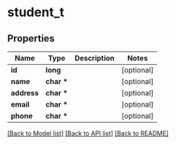 # student_t

## Properties
Name | Type | Description | Notes
------------ | ------------- | ------------- | -------------
**id** | **long** |  | [optional] 
**name** | **char \*** |  | [optional] 
**address** | **char \*** |  | [optional] 
**email** | **char \*** |  | [optional] 
**phone** | **char \*** |  | [optional] 

[[Back to Model list]](../README.md#documentation-for-models) [[Back to API list]](../README.md#documentation-for-api-endpoints) [[Back to README]](../README.md)


